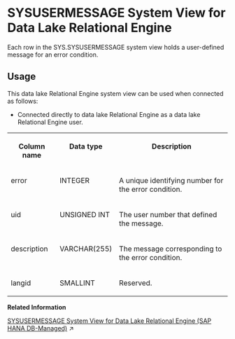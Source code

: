 <!-- loio3beb0a2a6c5f10149b6a8464d96325f5 -->

# SYSUSERMESSAGE System View for Data Lake Relational Engine

Each row in the SYS.SYSUSERMESSAGE system view holds a user-defined message for an error condition.



<a name="loio3beb0a2a6c5f10149b6a8464d96325f5__section_vwg_vhq_b4b"/>

## Usage

This data lake Relational Engine system view can be used when connected as follows:

-   Connected directly to data lake Relational Engine as a data lake Relational Engine user.




<table>
<tr>
<th valign="top">

Column name

</th>
<th valign="top">

Data type

</th>
<th valign="top">

Description

</th>
</tr>
<tr>
<td valign="top">

error

</td>
<td valign="top">

INTEGER

</td>
<td valign="top">

A unique identifying number for the error condition.

</td>
</tr>
<tr>
<td valign="top">

uid

</td>
<td valign="top">

UNSIGNED INT

</td>
<td valign="top">

The user number that defined the message.

</td>
</tr>
<tr>
<td valign="top">

description

</td>
<td valign="top">

VARCHAR\(255\)

</td>
<td valign="top">

The message corresponding to the error condition.

</td>
</tr>
<tr>
<td valign="top">

langid

</td>
<td valign="top">

SMALLINT

</td>
<td valign="top">

Reserved.

</td>
</tr>
</table>

**Related Information**  


[SYSUSERMESSAGE System View for Data Lake Relational Engine (SAP HANA DB-Managed)](https://help.sap.com/viewer/a898e08b84f21015969fa437e89860c8/2023_4_QRC/en-US/96ce66486fbf4da3a705c8daa1dbc85f.html "Each row in the SYS.SYSUSERMESSAGE system view holds a user-defined message for an error condition.") :arrow_upper_right:

